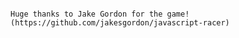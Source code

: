 ~~~ Under Construction ~~~  

Huge thanks to Jake Gordon for the game! (https://github.com/jakesgordon/javascript-racer)
